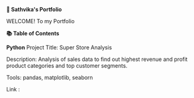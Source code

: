 **🚀 Sathvika's Portfolio**

WELCOME! To my Portfolio


**📚 Table of Contents**




**Python**
Project Title: Super Store Analysis

Description: Analysis of sales data to find out highest revenue and profit product categories and top customer segments.

Tools: pandas, matplotlib, seaborn

Link :

